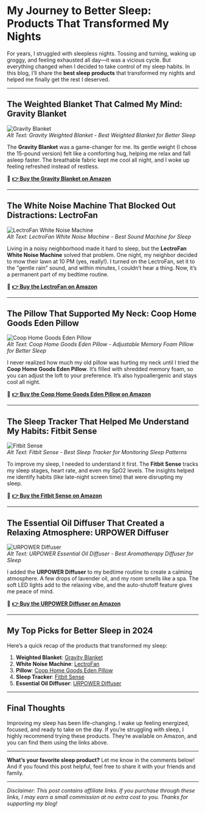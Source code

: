 # My Journey to Better Sleep: Products That Transformed My Nights

For years, I struggled with sleepless nights. Tossing and turning, waking up groggy, and feeling exhausted all day—it was a vicious cycle. But everything changed when I decided to take control of my sleep habits. In this blog, I’ll share the **best sleep products** that transformed my nights and helped me finally get the rest I deserved.

---

## The Weighted Blanket That Calmed My Mind: Gravity Blanket

![Gravity Blanket](https://cdn.shopify.com/s/files/1/2034/5801/products/GRV.OriginalWeighted.Grey.PDP1.jpg?v=1666652463)  
*Alt Text: Gravity Weighted Blanket - Best Weighted Blanket for Better Sleep*

The **Gravity Blanket** was a game-changer for me. Its gentle weight (I chose the 15-pound version) felt like a comforting hug, helping me relax and fall asleep faster. The breathable fabric kept me cool all night, and I woke up feeling refreshed instead of restless.

🔗 **[👉 Buy the Gravity Blanket on Amazon](https://amzn.to/4hn3es8)**  

---

## The White Noise Machine That Blocked Out Distractions: LectroFan

![LectroFan White Noise Machine](https://encrypted-tbn0.gstatic.com/images?q=tbn:ANd9GcTwNPtM5O1vBfSanyKIw3jYl0wzW3lE8HYUVw&s)  
*Alt Text: LectroFan White Noise Machine - Best Sound Machine for Sleep*

Living in a noisy neighborhood made it hard to sleep, but the **LectroFan White Noise Machine** solved that problem. One night, my neighbor decided to mow their lawn at 10 PM (yes, really!). I turned on the LectroFan, set it to the "gentle rain" sound, and within minutes, I couldn’t hear a thing. Now, it’s a permanent part of my bedtime routine.

🔗 **[👉 Buy the LectroFan on Amazon](https://amzn.to/4kUfsvo)**  

---

## The Pillow That Supported My Neck: Coop Home Goods Eden Pillow

![Coop Home Goods Eden Pillow](https://encrypted-tbn0.gstatic.com/images?q=tbn:ANd9GcSQG06tbctwEaRI8JdkdRwXwVHP3tXmUDbguQ&s)  
*Alt Text: Coop Home Goods Eden Pillow - Adjustable Memory Foam Pillow for Better Sleep*

I never realized how much my old pillow was hurting my neck until I tried the **Coop Home Goods Eden Pillow**. It’s filled with shredded memory foam, so you can adjust the loft to your preference. It’s also hypoallergenic and stays cool all night.

🔗 **[👉 Buy the Coop Home Goods Eden Pillow on Amazon](https://amzn.to/4kN1w6n)**  

---

## The Sleep Tracker That Helped Me Understand My Habits: Fitbit Sense

![Fitbit Sense](https://encrypted-tbn0.gstatic.com/images?q=tbn:ANd9GcSl4drJ03KblJ_gUThxYyCUREOi8x9UyY022g&s)  
*Alt Text: Fitbit Sense - Best Sleep Tracker for Monitoring Sleep Patterns*

To improve my sleep, I needed to understand it first. The **Fitbit Sense** tracks my sleep stages, heart rate, and even my SpO2 levels. The insights helped me identify habits (like late-night screen time) that were disrupting my sleep.

🔗 **[👉 Buy the Fitbit Sense on Amazon](https://amzn.to/4hqlVv6)**  

---

## The Essential Oil Diffuser That Created a Relaxing Atmosphere: URPOWER Diffuser

![URPOWER Diffuser](https://m.media-amazon.com/images/G/01/apparel/rcxgs/tile._CB483369110_.gif)  
*Alt Text: URPOWER Essential Oil Diffuser - Best Aromatherapy Diffuser for Sleep*

I added the **URPOWER Diffuser** to my bedtime routine to create a calming atmosphere. A few drops of lavender oil, and my room smells like a spa. The soft LED lights add to the relaxing vibe, and the auto-shutoff feature gives me peace of mind.

🔗 **[👉 Buy the URPOWER Diffuser on Amazon](https://amzn.to/4ioulnW)**  

---

## My Top Picks for Better Sleep in 2024  

Here’s a quick recap of the products that transformed my sleep:  

1. **Weighted Blanket**: [Gravity Blanket](https://amzn.to/4hn3es8)  
2. **White Noise Machine**: [LectroFan](https://amzn.to/4kUfsvo)  
3. **Pillow**: [Coop Home Goods Eden Pillow](https://amzn.to/4kN1w6n)  
4. **Sleep Tracker**: [Fitbit Sense](https://amzn.to/4hqlVv6)  
5. **Essential Oil Diffuser**: [URPOWER Diffuser](https://amzn.to/4ioulnW)  

---

## Final Thoughts  

Improving my sleep has been life-changing. I wake up feeling energized, focused, and ready to take on the day. If you’re struggling with sleep, I highly recommend trying these products. They’re available on Amazon, and you can find them using the links above.  

---

**What’s your favorite sleep product?** Let me know in the comments below! And if you found this post helpful, feel free to share it with your friends and family.  

---

*Disclaimer: This post contains affiliate links. If you purchase through these links, I may earn a small commission at no extra cost to you. Thanks for supporting my blog!*
